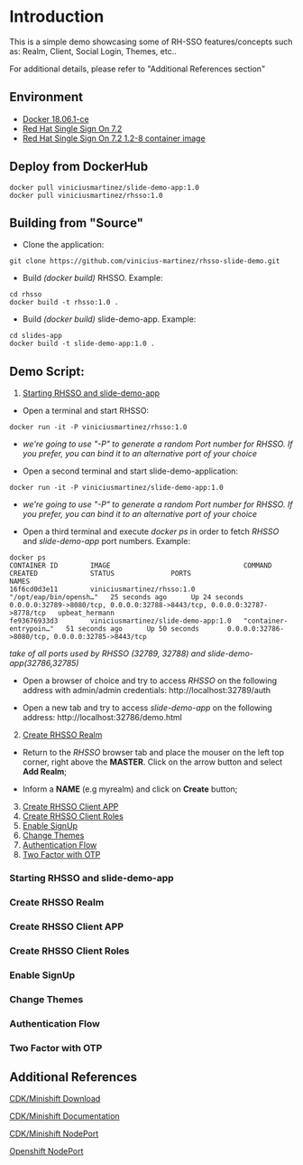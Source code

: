 # Introduction

This is a simple demo showcasing some of RH-SSO features/concepts such as: Realm, Client, Social Login, Themes, etc..

For additional details, please refer to "Additional References section"

## Environment

- [Docker 18.06.1-ce](https://docs.docker.com/install/)
- [Red Hat Single Sign On 7.2](https://access.redhat.com/documentation/en-us/red_hat_single_sign-on/7.2/)
- [Red Hat Single Sign On 7.2 1.2-8 container image](https://access.redhat.com/containers/?tab=security#/registry.access.redhat.com/redhat-sso-7/sso72-openshift/images/1.2-8.1539812404)

## Deploy from DockerHub
```
docker pull viniciusmartinez/slide-demo-app:1.0
docker pull viniciusmartinez/rhsso:1.0
```
## Building from "Source"

- Clone the application:
```
git clone https://github.com/vinicius-martinez/rhsso-slide-demo.git
```
- Build *(docker build)* RHSSO. Example:
```
cd rhsso
docker build -t rhsso:1.0 .
```
- Build *(docker build)* slide-demo-app. Example:
```
cd slides-app
docker build -t slide-demo-app:1.0 .
```

## Demo Script:

1. [Starting RHSSO and slide-demo-app](#demo-step-1)

  * Open a terminal and start RHSSO:
  ```
  docker run -it -P viniciusmartinez/rhsso:1.0
  ```
  * *we're going to use "-P" to generate a random Port number for RHSSO. If you prefer, you can bind it to an alternative port of your choice*

  * Open a second terminal and start slide-demo-application:
  ```
  docker run -it -P viniciusmartinez/slide-demo-app:1.0
  ```
  * *we're going to use "-P" to generate a random Port number for RHSSO. If you prefer, you can bind it to an alternative port of your choice*

  * Open a third terminal and execute *docker ps* in order to fetch *RHSSO* and *slide-demo-app* port numbers. Example:
  ```
  docker ps
  CONTAINER ID        IMAGE                                 COMMAND                  CREATED             STATUS              PORTS                                                                       NAMES
  16f6cd0d3e11        viniciusmartinez/rhsso:1.0            "/opt/eap/bin/opensh…"   25 seconds ago      Up 24 seconds       0.0.0.0:32789->8080/tcp, 0.0.0.0:32788->8443/tcp, 0.0.0.0:32787->8778/tcp   upbeat_hermann
  fe93676933d3        viniciusmartinez/slide-demo-app:1.0   "container-entrypoin…"   51 seconds ago      Up 50 seconds       0.0.0.0:32786->8080/tcp, 0.0.0.0:32785->8443/tcp
  ```
  *take of all ports used by RHSSO (32789, 32788) and slide-demo-app(32786,32785)*

  * Open a browser of choice and try to access *RHSSO* on the following address with admin/admin credentials: http://localhost:32789/auth

  * Open a new tab and try to access *slide-demo-app* on the following address: http://localhost:32786/demo.html

2. [Create RHSSO Realm](#demo-step-2)

  * Return to the *RHSSO* browser tab and place the mouser on the left top corner, right above the **MASTER**. Click on the arrow button and select **Add Realm**;

  * Inform a **NAME** (e.g myrealm) and click on **Create** button;

3. [Create RHSSO Client APP](#demo-step-3)
4. [Create RHSSO Client Roles](#demo-step-4)
5. [Enable SignUp](#demo-step-5)
6. [Change Themes](#demo-step-6)
7. [Authentication Flow](#demo-step-7)
8. [Two Factor with OTP](#demo-step-8)

### Starting RHSSO and slide-demo-app <a name="demo-step-1"></a>
### Create RHSSO Realm <a name="demo-step-2"></a>
### Create RHSSO Client APP <a name="demo-step-3"></a>
### Create RHSSO Client Roles <a name="demo-step-4"></a>
### Enable SignUp <a name="demo-step-5"></a>
### Change Themes <a name="demo-step-6"></a>
### Authentication Flow <a name="demo-step-7"></a>
### Two Factor with OTP <a name="demo-step-8"></a>

## Additional References

[CDK/Minishift Download](https://developers.redhat.com/products/cdk/download/)

[CDK/Minishift Documentation](https://developers.redhat.com/products/cdk/docs-and-apis/)

[CDK/Minishift NodePort](https://access.redhat.com/documentation/en-us/red_hat_container_development_kit/3.6/html-single/getting_started_guide/#nodeport-services)

[Openshift NodePort](https://docs.openshift.com/container-platform/3.10/dev_guide/expose_service/expose_internal_ip_nodeport.html)
